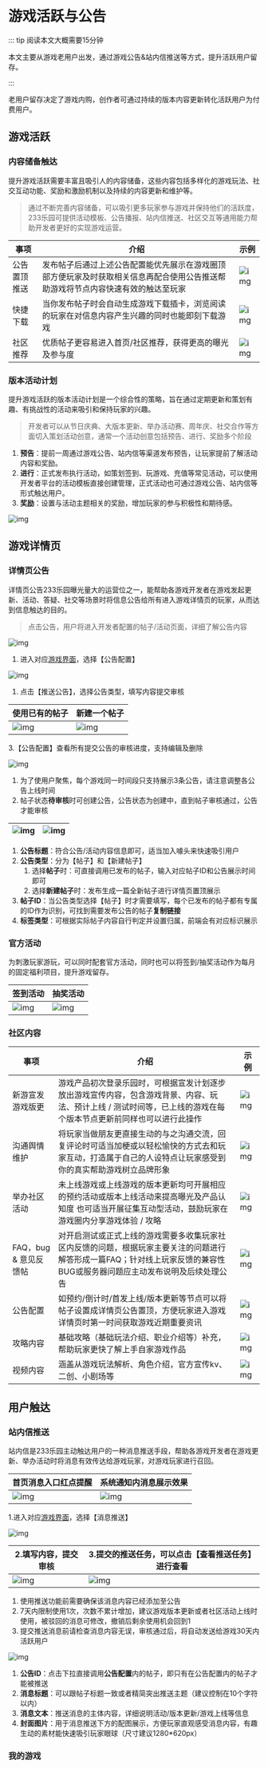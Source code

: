 # 游戏活跃与公告

::: tip 阅读本文大概需要15分钟

本文主要从游戏老用户出发，通过游戏公告&站内信推送等方式，提升活跃用户留存。

::: 

老用户留存决定了游戏内购，创作者可通过持续的版本内容更新转化活跃用户为付费用户。

## 游戏活跃

### 内容储备触达

提升游戏活跃需要丰富且吸引人的内容储备，这些内容包括多样化的游戏玩法、社交互动功能、奖励和激励机制以及持续的内容更新和维护等。

>  通过不断完善内容储备，可以吸引更多玩家参与游戏并保持他们的活跃度，233乐园可提供活动模板、公告播报、站内信推送、社区交互等通用能力帮助开发者更好的实现游戏运营。

| **事项**     | **介绍**                                                     | **示例**                                                     |
| ------------ | ------------------------------------------------------------ | ------------------------------------------------------------ |
| 公告置顶推送 | 发布帖子后通过上述公告配置能优先展示在游戏圈顶部方便玩家及时获取相关信息再配合使用公告推送帮助游戏将节点内容快速有效的触达至玩家 | ![img](https://arkimg.ark.online/(null)-20240826132813989.png) |
| 快捷下载     | 当你发布帖子时会自动生成游戏下载插卡，浏览阅读的玩家在对信息内容产生兴趣的同时也能即刻下载游戏 | ![img](https://arkimg.ark.online/(null)-20240826132813903.png) |
| 社区推荐     | 优质帖子更容易进入首页/社区推荐，获得更高的曝光及参与度      | ![img](https://arkimg.ark.online/(null)-20240826132818778.png) |

### 版本活动计划

提升游戏活跃的版本活动计划是一个综合性的策略，旨在通过定期更新和策划有趣、有挑战性的活动来吸引和保持玩家的兴趣。

> 开发者可以从节日庆典、大版本更新、举办活动赛、周年庆、社交合作等方面切入策划活动创意，通常一个活动创意包括预告、进行、奖励多个阶段

1. **预告**：提前一周通过游戏公告、站内信等渠道发布预告，让玩家提前了解活动内容和奖励。
2. **进行**：正式发布执行活动，如策划签到、玩游戏、充值等常见活动，可以使用开发者平台的活动模板直接创建管理，正式活动也可通过游戏公告、站内信等形式触达用户。
3. **奖励**：设置与活动主题相关的奖励，增加玩家的参与积极性和期待感。

![img](https://arkimg.ark.online/(null)-20240826132816588.png)

## 游戏详情页

### 详情页公告

详情页公告233乐园曝光量大的运营位之一，能帮助各游戏开发者在游戏发起更新、活动、答疑、社交等场景时将信息公告给所有进入游戏详情页的玩家，从而达到信息触达的目的。 

> 点击公告，用户将进入开发者配置的帖子/活动页面，详细了解公告内容

![img](https://arkimg.ark.online/(null)-20240826132819190-4650752.png)

1. 进入对应[游戏界面](https://portal.ark.online/#/admin/announcement-list)，选择【公告配置】

![img](https://arkimg.ark.online/(null)-20240826132813877.png)

1. 点击【推送公告】，选择公告类型，填写内容提交审核

| **使用已有的帖子**                                           | **新建一个帖子**                                             |
| ------------------------------------------------------------ | ------------------------------------------------------------ |
| ![img](https://arkimg.ark.online/(null)-20240826132813910.png) | ![img](https://arkimg.ark.online/(null)-20240826132816792.png) |

3.【公告配置】查看所有提交公告的审核进度，支持编辑及删除

![img](https://arkimg.ark.online/(null)-20240826132815952.png)

1. 为了使用户聚焦，每个游戏同一时间段只支持展示3条公告，请注意调整各公告上线时间
2. 帖子状态**待审核**时可创建公告，公告状态为创建中，直到帖子审核通过，公告才能审核

| ![img](https://arkimg.ark.online/(null)-20240826132814306.png) | ![img](https://arkimg.ark.online/(null)-20240826132814369.png) |
| ------------------------------------------------------------ | ------------------------------------------------------------ |

1. **公告标题**：符合公告/活动内容信息即可，适当加入噱头来快速吸引用户
2. **公告类型**：分为【帖子】和【新建帖子】
   1. 选择**帖子**时：可直接调用已发布的帖子，输入对应帖子ID和公告展示时间即可
   2. 选择**新建帖子**时：发布生成一篇全新帖子进行详情页置顶展示
3. **帖子ID**：当公告类型选择【帖子】时才需要填写，每个已发布的帖子都有专属的ID作为识别，可找到需要发布公告的帖子**复制链接**
4. **标签类型**：可根据实际帖子内容自行判定并设置归属，前端会有对应标识展示

### 官方活动

为刺激玩家游玩，可以同时配套官方活动，同时也可以将签到/抽奖活动作为每月的固定福利项目，提升游戏留存。

| **签到活动**                                                 | **抽奖活动**                                                 |
| ------------------------------------------------------------ | ------------------------------------------------------------ |
| ![img](https://arkimg.ark.online/(null)-20240826132816569.png) | ![img](https://arkimg.ark.online/(null)-20240826132814987.png) |

### 社区内容

| **事项**              | **介绍**                                                     | **示例**                                                     |
| --------------------- | ------------------------------------------------------------ | ------------------------------------------------------------ |
| 新游宣发 游戏版更     | 游戏产品初次登录乐园时，可根据宣发计划逐步放出游戏宣传内容，包含游戏背景、内容、玩法、预计上线 / 测试时间等，已上线的游戏在每个版本节点更新前同样也可以进行此操作 | ![img](https://arkimg.ark.online/(null)-20240826132815327.png) |
| 沟通舆情维护          | 将玩家当做朋友更直接生动的与之沟通交流，回复评论时可适当加梗或以轻松愉快的方式去和玩家互动，打造属于自己的人设特点让玩家感受到你的真实帮助游戏树立品牌形象 | ![img](https://arkimg.ark.online/(null)-20240826132815378.png) |
| 举办社区活动          | 未上线游戏或上线游戏的版本更新均可开展相应的预约活动或版本上线活动来提高曝光及产品认知度 也可适当开展征集互动型活动，鼓励玩家在游戏圈内分享游戏体验 / 攻略 | ![img](https://arkimg.ark.online/(null)-20240826132820262.png) |
| FAQ，bug & 意见反馈帖 | 对开启测试或正式上线的游戏需要多收集玩家社区内反馈的问题，根据玩家主要关注的问题进行解答形成一篇FAQ；针对线上玩家反馈的兼容性BUG或服务器问题应主动发布说明及后续处理公告 | ![img](https://arkimg.ark.online/(null)-20240826132818478.png) |
| 公告配置              | 如预约/倒计时/首发上线/版本更新等节点可以将帖子设置成详情页公告置顶，方便玩家进入游戏详情页时第一时间获取游戏近期重要资讯 | ![img](https://arkimg.ark.online/(null)-20240826132815849.png) |
| 攻略内容              | 基础攻略（基础玩法介绍、职业介绍等）补充，帮助玩家更快了解上手自家游戏作品 | ![img](https://arkimg.ark.online/(null)-20240826132818737.png) |
| 视频内容              | 涵盖从游戏玩法解析、角色介绍，官方宣传kv、二创、小剧场等     | ![img](https://arkimg.ark.online/(null)-20240826132817698.png) |

## 用户触达

### 站内信推送

站内信是233乐园主动触达用户的一种消息推送手段，帮助各游戏开发者在游戏更新、举办活动时将消息有效传达给游戏玩家，对游戏玩家进行召回。

| 首页消息入口红点提醒                                         | 系统通知内消息展示效果                                       |
| ------------------------------------------------------------ | ------------------------------------------------------------ |
| ![img](https://arkimg.ark.online/(null)-20240826132821466.png) | ![img](https://arkimg.ark.online/(null)-20240826132817061.png) |

1.进入对应[游戏界面](https://portal.ark.online/#/admin/announcement-list)，选择【消息推送】

![img](https://arkimg.ark.online/(null)-20240826132823206.png)

| 2.填写内容，提交审核                                         | 3.提交的推送任务，可以点击【查看推送任务】进行查看           |
| ------------------------------------------------------------ | ------------------------------------------------------------ |
| ![img](https://arkimg.ark.online/(null)-20240826132819358.png) | ![img](https://arkimg.ark.online/(null)-20240826132815171.png) |

1. 使用推送功能前需要确保该消息内容已经添加至公告
2. 7天内限制使用1次，次数不累计增加，建议游戏版本更新或者社区活动上线时使用，被驳回的消息可修改，撤销后剩余使用机会回到1
3. 提交推送消息前请检查消息内容无误，审核通过后，将自动发送给游戏30天内活跃用户

![img](https://arkimg.ark.online/(null)-20240826132813814.png)

1. **公告ID**：点击下拉直接调用**公告配置**内的帖子，即只有在公告配置内的帖子才能被推送
2. **消息标题**：可以跟帖子标题一致或者精简突出推送主题（建议控制在10个字符以内）
3. **消息文本**：推送消息的主体内容，详细说明活动/版本更新/游戏上线等信息
4. **封面图片**：用于消息推送下方的配图展示，方便玩家直观感受消息内容，有趣生动的素材能快速吸引玩家眼球（尺寸建议1280*620px）

### 我的游戏
